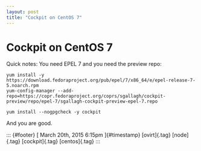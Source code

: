 ```yaml
---
layout: post
title: "Cockpit on CentOS 7"
---
```



Cockpit on CentOS 7
===================

Quick notes: You need EPEL 7 and you need the preview repo:

    yum install -y https://download.fedoraproject.org/pub/epel/7/x86_64/e/epel-release-7-5.noarch.rpm
    yum-config-manager --add-repo=https://copr.fedoraproject.org/coprs/sgallagh/cockpit-preview/repo/epel-7/sgallagh-cockpit-preview-epel-7.repo

    yum install --nogpgcheck -y cockpit

And you are good.

::: {#footer}
[ March 20th, 2015 6:15pm ]{#timestamp} [ovirt]{.tag} [node]{.tag}
[cockpit]{.tag} [centos]{.tag}
:::
